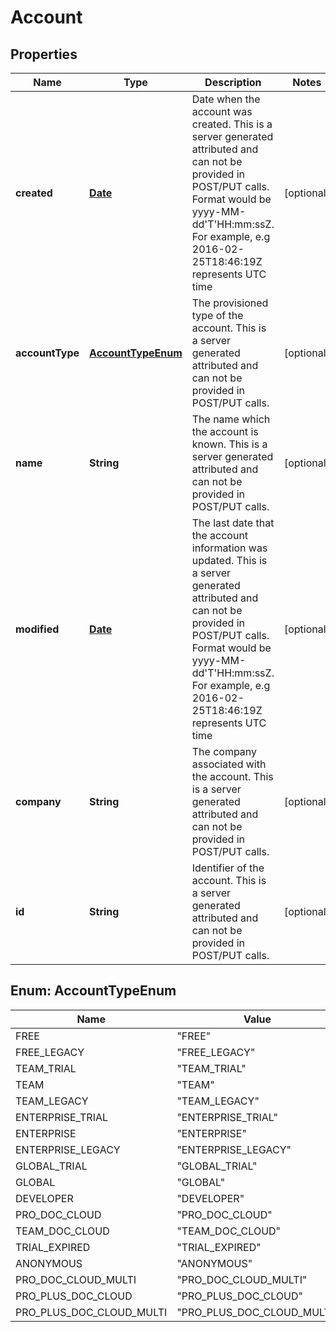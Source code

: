 
# Account

## Properties
Name | Type | Description | Notes
------------ | ------------- | ------------- | -------------
**created** | [**Date**](Date.md) | Date when the account was created. This is a server generated attributed and can not be provided in POST/PUT calls. Format would be yyyy-MM-dd&#39;T&#39;HH:mm:ssZ. For example, e.g 2016-02-25T18:46:19Z represents UTC time |  [optional]
**accountType** | [**AccountTypeEnum**](#AccountTypeEnum) | The provisioned type of the account. This is a server generated attributed and can not be provided in POST/PUT calls. |  [optional]
**name** | **String** | The name which the account is known. This is a server generated attributed and can not be provided in POST/PUT calls.  |  [optional]
**modified** | [**Date**](Date.md) | The last date that the account information was updated. This is a server generated attributed and can not be provided in POST/PUT calls. Format would be yyyy-MM-dd&#39;T&#39;HH:mm:ssZ. For example, e.g 2016-02-25T18:46:19Z represents UTC time |  [optional]
**company** | **String** | The company associated with the account. This is a server generated attributed and can not be provided in POST/PUT calls.  |  [optional]
**id** | **String** | Identifier of the account. This is a server generated attributed and can not be provided in POST/PUT calls.  |  [optional]


<a name="AccountTypeEnum"></a>
## Enum: AccountTypeEnum
Name | Value
---- | -----
FREE | &quot;FREE&quot;
FREE_LEGACY | &quot;FREE_LEGACY&quot;
TEAM_TRIAL | &quot;TEAM_TRIAL&quot;
TEAM | &quot;TEAM&quot;
TEAM_LEGACY | &quot;TEAM_LEGACY&quot;
ENTERPRISE_TRIAL | &quot;ENTERPRISE_TRIAL&quot;
ENTERPRISE | &quot;ENTERPRISE&quot;
ENTERPRISE_LEGACY | &quot;ENTERPRISE_LEGACY&quot;
GLOBAL_TRIAL | &quot;GLOBAL_TRIAL&quot;
GLOBAL | &quot;GLOBAL&quot;
DEVELOPER | &quot;DEVELOPER&quot;
PRO_DOC_CLOUD | &quot;PRO_DOC_CLOUD&quot;
TEAM_DOC_CLOUD | &quot;TEAM_DOC_CLOUD&quot;
TRIAL_EXPIRED | &quot;TRIAL_EXPIRED&quot;
ANONYMOUS | &quot;ANONYMOUS&quot;
PRO_DOC_CLOUD_MULTI | &quot;PRO_DOC_CLOUD_MULTI&quot;
PRO_PLUS_DOC_CLOUD | &quot;PRO_PLUS_DOC_CLOUD&quot;
PRO_PLUS_DOC_CLOUD_MULTI | &quot;PRO_PLUS_DOC_CLOUD_MULTI&quot;



